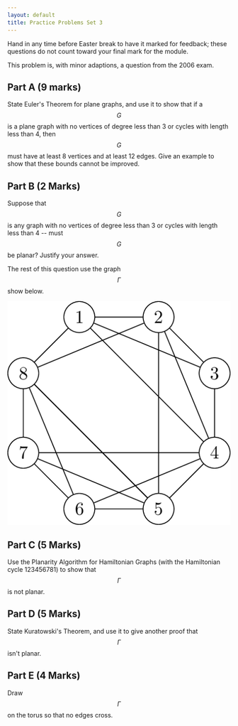```yaml
---
layout: default
title: Practice Problems Set 3
---
```


Hand in any time before Easter break to have it marked for feedback; these questions do not count toward your final mark for the module.

This problem is, with minor adaptions, a question from the 2006 exam.

Part A (9 marks)
-----
State Euler's Theorem for plane graphs, and use it to show that if a $$G$$ is a plane graph with no vertices of degree less than 3 or cycles with length less than 4, then $$G$$ must have at least 8 vertices and at least 12 edges.  Give an example to show that these bounds cannot be improved.

Part B (2 Marks)
----
Suppose that $$G$$ is any graph with no vertices of degree less than 3 or cycles with length less than 4 -- must $$G$$ be planar?  Justify your answer.

The rest of this question use the graph $$\Gamma$$ show below.

![The graph Gamma](NonPlanarDrawing.png)

Part C (5 Marks)
---
Use the Planarity Algorithm for Hamiltonian Graphs (with the Hamiltonian cycle 123456781) to show that $$\Gamma$$ is not planar.

Part D (5 Marks)
---
State Kuratowski's Theorem, and use it to give another proof that $$\Gamma$$ isn't planar.

Part E (4 Marks)
----
Draw $$\Gamma$$ on the torus so that no edges cross.

